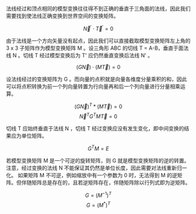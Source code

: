 法线经过和顶点相同的模型变换往往得不到正确的垂直于三角面的法线，因此我们需要找到使法线正确变换到世界空间的变换矩阵。

$$
\vec{N}^{\prime} \cdot \vec{T}^{\prime}
= 0
$$

由于法线是一个方向矢量没有起点，因此我们可以直接截取模型变换矩阵左上角的 3 x 3 子矩阵作为模型变换矩阵 M 。设三角形 ABC 的切线 T = A-B，垂直于面法线 N 。切线 T 经过模型变换后为 T' 应仍然垂直变换后法线 N' 。

$$
(G \vec{N} )  \cdot  (M \vec{T} )
= 0
$$

设法线经过的变换矩阵为 G 。而向量的点积就是向量各维度分量乘积的和，因此可以将点积转换为前一个列向量转置为行向量再和后一个列向量进行分量相乘运算。

$$
( G \vec{N})^T * (M \vec{T} )
= 0
$$
$$
\vec{N}^TG^TM \vec{T}
=0
$$

切线 T 应始终垂直于法线 N ，切线 T 经过变换应没有发生变化，即中间变换的结果应为单位矩阵。

$$
G^TM = E
$$

若模型变换矩阵 M 是一个可逆的旋转矩阵，则 G 就是模型变换矩阵的逆的转置。注意，经过变换的法线 N 不能保证其仍然是单位长度，因此需要对法线重新归一化。
如果矩阵 M 不可逆，例如缩放中有一个参数为 0 时，无法得到 M 的逆矩阵。但伴随矩阵总是存在的，且若逆矩阵存在，伴随矩阵除以行列式即为逆矩阵。

$$
G = (M^{-1})^{T}
$$
$$
G = (M^{*})^{T}
$$
